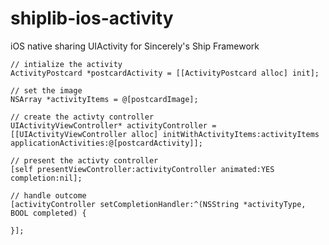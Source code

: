 shiplib-ios-activity
====================

iOS native sharing UIActivity for Sincerely's Ship Framework


```
// intialize the activity
ActivityPostcard *postcardActivity = [[ActivityPostcard alloc] init];

// set the image
NSArray *activityItems = @[postcardImage];

// create the activty controller
UIActivityViewController* activityController = [[UIActivityViewController alloc] initWithActivityItems:activityItems applicationActivities:@[postcardActivity]];

// present the activty controller
[self presentViewController:activityController animated:YES completion:nil];

// handle outcome
[activityController setCompletionHandler:^(NSString *activityType, BOOL completed) {

}];
```